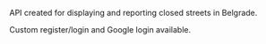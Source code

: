 API created for displaying and reporting closed streets in Belgrade.

Custom register/login and Google login available.